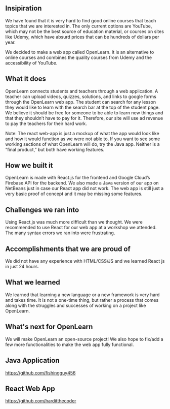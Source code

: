 ## Insipiration
We have found that it is very hard to find good online courses that teach topics that we are interested in. The only current options are YouTube, which may not be the best source of education material, or courses on sites like Udemy, which have absurd prices that can be hundreds of dollars per year.

We decided to make a web app called OpenLearn. It is an alternative to online courses and combines the quality courses from Udemy and the accessibility of YouTube.

## What it does
OpenLearn connects students and teachers through a web application. A teacher can upload videos, quizzes, solutions, and links to google forms through the OpenLearn web app. The student can search for any lesson they would like to learn with the search bar at the top of the student page. We believe it should be free for someone to be able to learn new things and that they shouldn’t have to pay for it. Therefore, our site will use ad revenue to pay the teachers for their hard work. 

Note: The react web-app is just a mockup of what the app would look like and how it would function as we were not able to. If you want to see some working sections of what OpenLearn will do, try the Java app. Neither is a “final product,” but both have working features.

## How we built it
OpenLearn is made with React.js for the frontend and Google Cloud’s Firebase API for the backend. We also made a Java version of our app on NetBeans just in case our React app did not work. The web app is still just a very basic proof of concept and it may be missing some features.  

## Challenges we ran into
Using React.js was much more difficult than we thought. We were recommended to use React for our web app at a workshop we attended. The many syntax errors we ran into were frustrating.

## Accomplishments that we are proud of
We did not have any experience with HTML/CSS/JS and we learned React js in just 24 hours.

## What we learned
We learned that learning a new language or a new framework is very hard and takes time. It is not a one-time thing, but rather a process that comes along with the struggles and successes of working on a project like OpenLearn.

## What's next for OpenLearn
We will make OpenLearn an open-source project! We also hope to fix/add a few more functionalities to make the web app fully functional.

## Java Application
https://github.com/fishingguy456

## React Web App
https://github.com/harditthecoder
